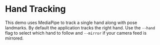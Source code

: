 # Hand Tracking

This demo uses MediaPipe to track a single hand along with pose landmarks. By default the application tracks the right hand. Use the `--hand` flag to select which hand to follow and `--mirror` if your camera feed is mirrored.
